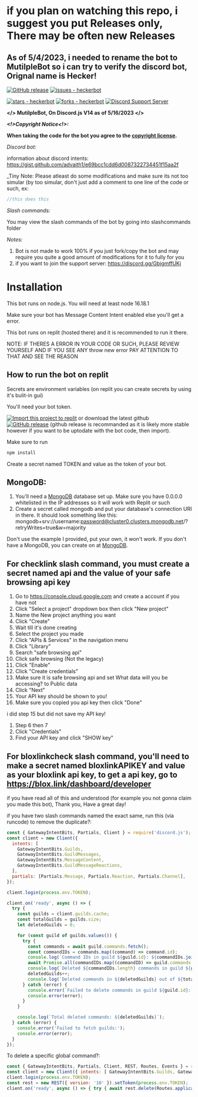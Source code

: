 # if you plan on watching this repo, i suggest you put Releases only, There may be often new Releases

## As of 5/4/2023, i needed to rename the bot to MutilpleBot so i can try to verify the discord bot, Orignal name is Hecker!

[![GitHub release](https://img.shields.io/github/release/aduud21/heckerbot?include_prereleases=&sort=semver)](https://github.com/aduud21/heckerbot/releases/)
[![issues - heckerbot](https://img.shields.io/github/issues/aduud21/heckerbot)](https://github.com/aduud21/heckerbot/issues)

[![stars - heckerbot](https://img.shields.io/github/stars/aduud21/heckerbot?style=social)](https://github.com/aduud21/heckerbot)
[![forks - heckerbot](https://img.shields.io/github/forks/aduud21/heckerbot?style=social)](https://github.com/aduud21/heckerbot)
[![Discord Support Server](https://img.shields.io/badge/Discord_Support_Server-black?logo=discord)](https://discord.gg/YSEB7PnHVV)

**</> MutilpleBot, On Discord.js V14 as of 5/16/2023 </>**

**_<!>Copyright Notice<!>:_**

**When taking the code for the bot you agree to the [copyright license](/LICENSE).**

_Discord bot:_

information about discord intents:
https://gist.github.com/advaith1/e69bcc1cdd6d0087322734451f15aa2f

_Tiny Note: Please atleast do some modifications and make sure its not too simular (by too simular, don't just add a comment to one line of the code or such, ex:

```js
//this does this
```

_Slash commands:_

You may view the slash commands of the bot by going into slashcommands folder

_Notes:_

1. Bot is not made to work 100% if you just fork/copy the bot and may require you quite a good amount of modifications for it to fully for you
2. if you want to join the support server: https://discord.gg/GbjgmffUKj

# Installation

This bot runs on node.js. You will need at least node 16.18.1

Make sure your bot has Message Content Intent enabled else you'll get a error.

This bot runs on replit (hosted there) and it is recommended to run it there.

NOTE: IF THERES A ERROR IN YOUR CODE OR SUCH, PLEASE REVIEW YOURSELF AND IF YOU SEE ANY throw new error PAY ATTENTION TO THAT AND SEE THE REASON

## How to run the bot on replit
Secrets are environment variables (on replit you can create secrets by using it's bulit-in gui)

You'll need your bot token.

[![Import this project to replit](https://replit.com/badge?caption=Import%20this%20project%20to%20Replit)](https://replit.com/github/aduud21/heckerbot) or download the latest github [![GitHub release](https://img.shields.io/github/release/aduud21/heckerbot?include_prereleases=&sort=semver)](https://github.com/aduud21/heckerbot/releases/) (github release is recommanded as it is likely more stable however if you want to be uptodate with the bot code, then import).

Make sure to run

```js
npm install
```

Create a secret named TOKEN and value as the token of your bot.

## MongoDB:
1. You'll need a [MongoDB](https://mongodb.com/) database set up. Make sure you have 0.0.0.0 whitelisted in the IP addresses so it will work with Replit or such
2. Create a secret called mongodb and put your database's connection URI in there. It should look something like this: mongodb+srv://username:password@cluster0.clusters.mongodb.net/?retryWrites=true&w=majority

Don't use the example I provided, put your own, it won't work. If you don't have a MongoDB, you can create on at [MongoDB](https://mongodb.com/).

## For checklink slash command, you must create a secret named api and the value of your safe browsing api key

1. Go to https://console.cloud.google.com and create a account if you have not
2. Click "Select a project" dropdown box then click "New project"
3. Name the New project anything you want
4. Click "Create"
5. Wait till it's done creating
6. Select the project you made
7. Click "APIs & Services" in the navigation menu
8. Click "Library"
9. Search "safe browsing api"
10. Click safe browsing (Not the legacy)
11. Click "Enable"
12. Click "Create credentials"
13. Make sure it is safe browsing api and set What data will you be accessing? to Public data
14. Click "Next"
15. Your API key should be shown to you!
16. Make sure you copied you api key then click "Done"

i did step 15 but did not save my API key!

1. Step 6 then 7
2. Click "Credentials"
3. Find your API key and click "SHOW key"

## For bloxlinkcheck slash command, you'll need to make a secret named bloxlinkAPIKEY and value as your bloxlink api key, to get a api key, go to https://blox.link/dashboard/developer

if you have read all of this and understood (for example you not gonna claim you made this bot), Thank you, Have a great day!

if you have two slash commands named the exact same, run this (via runcode) to remove the duplicate?:
```js
const { GatewayIntentBits, Partials, Client } = require('discord.js');
const client = new Client({
  intents: [
    GatewayIntentBits.Guilds,
    GatewayIntentBits.GuildMessages,
    GatewayIntentBits.MessageContent,
    GatewayIntentBits.GuildMessageReactions,
  ],
  partials: [Partials.Message, Partials.Reaction, Partials.Channel],
});

client.login(process.env.TOKEN);

client.on('ready', async () => {
  try {
    const guilds = client.guilds.cache;
    const totalGuilds = guilds.size;
    let deletedGuilds = 0;

    for (const guild of guilds.values()) {
      try {
        const commands = await guild.commands.fetch();
        const commandIDs = commands.map((command) => command.id);
        console.log(`Command IDs in guild ${guild.id}: ${commandIDs.join(', ')}`);
        await Promise.all(commandIDs.map((commandID) => guild.commands.delete(commandID)));
        console.log(`Deleted ${commandIDs.length} commands in guild ${guild.id}`);
        deletedGuilds++;
        console.log(`Deleted commands in ${deletedGuilds} out of ${totalGuilds} guilds`);
      } catch (error) {
        console.error(`Failed to delete commands in guild ${guild.id}:`);
        console.error(error);
      }
    }

    console.log(`Total deleted commands: ${deletedGuilds}`);
  } catch (error) {
    console.error('Failed to fetch guilds:');
    console.error(error);
  }
});
```
To delete a specific global command?:
```js
const { GatewayIntentBits, Partials, Client, REST, Routes, Events } = require('discord.js'); 
const client = new Client({ intents: [ GatewayIntentBits.Guilds, GatewayIntentBits.GuildMessages, GatewayIntentBits.MessageContent, GatewayIntentBits.GuildMessageReactions, ], partials: [Partials.Message, Partials.Reaction, Partials.Channel], }); 
client.login(process.env.TOKEN);
const rest = new REST({ version: '10' }).setToken(process.env.TOKEN); 
client.on('ready', async () => { try { await rest.delete(Routes.applicationCommand('clientid', 'commandid')); console.log('Successfully deleted application command'); } catch (error) { console.error('Failed to delete application command'); console.error(error); } });
```
